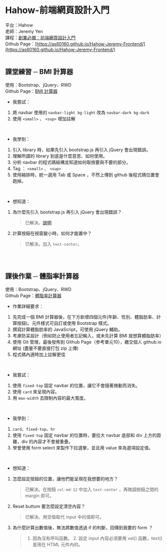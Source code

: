 ﻿# Hahow-前端網頁設計入門
平台：Hahow <br>
老師：Jeremy Yen <br>
課程：[創業必備：前端網頁設計入門](https://hahow.in/courses/56c1e3b3e91d590900234105/discussions) <br>
Github Page：[https://as60160.github.io/Hahow-Jeremy-Frontend/](https://as60160.github.io/Hahow-Jeremy-Frontend/) <br>
<br>


## 課堂練習 ─ BMI 計算器
使用：Bootstrap、jQuery、RWD <br>
Github Page：[BMI 計算器](https://as60160.github.io/Hahow-Jeremy-Frontend/%E7%B7%B4%E7%BF%92-BMI%E8%A8%88%E7%AE%97%E5%99%A8.html)<br>

* 我嘗試：
1. 將 navbar 使用的 `navbar-light bg-light` 改為 `navbar-dark bg-dark`
2. 使用 `<small>` 、 `<sup>` 增加註解 
<br>

* 我學到：
1. 引入 library 時，如果先引入 bootstrap.js 再引入 jQuery 會出現錯誤。
2. 理解所謂的 library 到底是什麼意思、如何使用。
3. 分析 navbar 的程式碼結構並知道如何取捨要與不要的部分。
4. Tag ： `<small>` 、 `<sup>`
5. 使用縮排時，統一選用 Tab 或 Space ，不然上傳到 github 後程式碼位置會跑掉。
<br>

* 想知道：
1. 為什麼先引入 bootstrap.js 再引入 jQuery 會出現錯誤？
    > 已解決。[說明](https://medium.com/@as60160/%E5%89%8D%E7%AB%AF-%E7%82%BA%E4%BB%80%E9%BA%BC%E4%B8%8D%E8%83%BD%E5%85%88%E5%BC%95%E5%85%A5-bootstrap-%E5%86%8D%E5%BC%95%E5%85%A5-jquery-690e06d629c6)
2. 計算按鈕在視窗變小時，如何才能置中？
    > 已解決。加入 `text-center`。
<br>
<br>



## 課後作業 ─ 體脂率計算器
使用：Bootstrap、jQuery、RWD <br>
Github Page：[體脂率計算器](https://as60160.github.io/Hahow-Jeremy-Frontend/%E4%BD%9C%E6%A5%AD-%E9%AB%94%E8%84%82%E7%8E%87%E8%A8%88%E7%AE%97%E5%99%A8.html)<br>

* 作業詳細要求：
1. 先完成一個 BMI 計算器後，在下方新增四個元件(年齡、性別、體脂肪率、計算按鈕)。元件樣式可自訂或使用 Bootstrap 樣式。
2. 撰寫計算體脂肪率的 JavaScript，可使用 jQuery 輔助。
3. 考慮防呆設計（例如防止使用者忘記輸入，或未先計算 BMI 就想算體脂肪率）
4. 使用 Git 管理，最後發佈到 Github Page（參考單元10），繳交個人 github.io 網址 (盡量不要直接打包 zip 上傳)
5. 程式碼內適時加上註解更佳
<br>

* 我嘗試：
1. 使用 `fixed-top` 固定 navbar 的位置，讓它不會隨著捲動而消失。
2. 使用 `card` 來呈現內容。
3. 用 `max-width` 去限制內容的最大寬度。
<br>

* 我學到：
1. `card`、`fixed-top`、`hr`
2. 使用 `fixed-top` 固定 navbar 的位置時，要拉大 navbar 底部和 div 上方的距離，div 的內容才不會被重疊。
3. 學會使用 form select 來製作下拉選單，並且用 value 來為選項設定值。
<br>

* 想知道：
1. 怎麼設定按鈕的位置，讓他們能呈現在我想要的地方？
    > 已解決。在按鈕 `col-md-12` 中加入 `text-center` ，再微調按鈕之間的 margin 即可。
2. Reset buttom 要怎麼設定清空內容？
    > 已解決。用空值取代 input 中的值即可。
3. 為什麼計算出數值後，無法將數值透過 if 的判斷，回傳到我要的 form ？
    > 1. 因為沒有呼叫函數。 2. 設定 input 內容必須要用 val() 函數，text() 是用在 HTML 元件內的。
<br>